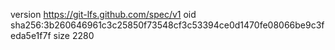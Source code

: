 version https://git-lfs.github.com/spec/v1
oid sha256:3b260646961c3c25850f73548cf3c53394ce0d1470fe08066be9c3feda5e1f7f
size 2280
